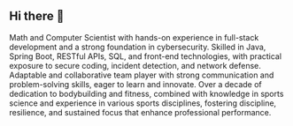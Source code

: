 ## Hi there 👋

Math and Computer Scientist with hands-on experience in full-stack development and a strong foundation in cybersecurity. Skilled in Java, Spring Boot, RESTful APIs, SQL, and front-end technologies, with practical exposure to secure coding, incident detection, and network defense. Adaptable and collaborative team player with strong communication and problem-solving skills, eager to learn and innovate. Over a decade of dedication to bodybuilding and fitness, combined with knowledge in sports science and experience in various sports disciplines, fostering discipline, resilience, and sustained focus that enhance professional performance.


<!--
**yyukar/yyukar** is a ✨ _special_ ✨ repository because its `README.md` (this file) appears on your GitHub profile.

Here are some ideas to get you started:

- 🔭 I’m currently working on ...
- 🌱 I’m currently learning ...
- 👯 I’m looking to collaborate on ...
- 🤔 I’m looking for help with ...
- 💬 Ask me about ...
- 📫 How to reach me: ...
- 😄 Pronouns: ...
- ⚡ Fun fact: ...
-->
